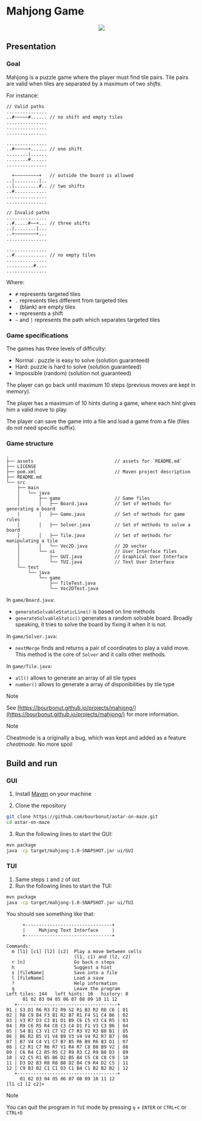 # Mahjong Game

<p align="center">
    <img src="./assets/gui.png"/>
</p>

## Presentation

### Goal

Mahjong is a puzzle game where the player must find tile pairs. Tile pairs are valid when tiles are separated by a maximum of two *shifts*.

For instance:

```
// Valid paths
...............
..#~~~~~#...... // no shift and empty tiles
...............
...............
...............

...............
..#~~~~~+...... // one shift
........|......
........#......
...............

  +~~~~~~~~~+   // outside the board is allowed
..|.........|..
..|.........#.. // two shifts
..#............
...............
...............

// Invalid paths
...............
..#.....#~~+... // three shifts
..|........|...
..+~~~~~~~~+...
...............

...............
..#............ // no empty tiles
...............
..........#....
...............
```

Where:

- `#` represents targeted tiles
- `.` represents tiles different from targeted tiles
- ` ` (blank) are empty tiles
- `+` represents a shift
- `~` and `|` represents the path which separates targeted tiles

### Game specifications

The games has three levels of difficulty:

- Normal : puzzle is easy to solve (solution guaranteed)
- Hard: puzzle is hard to solve (solution guaranteed)
- Impossible (random) (solution not guaranteed)

The player can go back until maximum 10 steps (previous moves are kept in memory).

The player has a maximum of 10 hints during a game, where each hint gives him a valid move to play.

The player can save the game into a file and load a game from a file (files do not need specific suffix).

### Game structure

```
.
├── assets                              // assets for `README.md`
├── LICENSE
├── pom.xml                             // Maven project description
├── README.md
└── src
    ├── main
    │   └── java
    │       ├── game                    // Game files
    │       │   ├── Board.java          // Set of methods for generating a board
    │       │   ├── Game.java           // Set of methods for game rules
    │       │   ├── Solver.java         // Set of methods to solve a board
    │       │   ├── Tile.java           // Set of methods for manipulating a tile
    │       │   └── Vec2D.java          // 2D vector
    │       └── ui                      // User Interface files
    │           ├── GUI.java            // Graphical User Interface
    │           └── TUI.java            // Text User Interface
    └── test
        └── java
            └── game
                ├── TileTest.java
                └── Vec2DTest.java
```

In `game/Board.java`:

- `generateSolvableStaticLine()` is based on line methods
- `generateSolvableStatic()` generates a random solvable board. Broadly speaking, it tries to solve the board by fixing it when it is not.

In `game/Solver.java`:

- `nextMerge` finds and returns a pair of coordinates to play a valid move. This method is the core of `Solver` and it calls other methods.

In `game/Tile.java`:

- `all()` allows to generate an array of all tile types
- `number()` allows to generate a array of disponibilities by tile type

> [!NOTE]
> See [https://bourbonut.github.io/projects/mahjong/](https://bourbonut.github.io/projects/mahjong/) for more information.

> [!NOTE]
> Cheatmode is a originally a bug, which was kept and added as a feature *cheatmode*. No more spoil

## Build and run

### GUI

1. Install [Maven](https://maven.apache.org/install.html) on your machine

2. Clone the repository

```bash
git clone https://github.com/bourbonut/astar-on-maze.git
cd astar-on-maze
```

3. Run the following lines to start the GUI:

```bash
mvn package
java -cp target/mahjong-1.0-SNAPSHOT.jar ui/GUI
```

### TUI

1. Same steps `1` and `2` of `GUI`
3. Run the following lines to start the TUI:
```bash
mvn package
java -cp target/mahjong-1.0-SNAPSHOT.jar ui/TUI
```

You should see something like that:
```
      +--------------------------------+
      |     Mahjong Text Interface     |
      +--------------------------------+

Commands:
  m [l1] [c1] [l2] [c2]  Play a move between cells
                         (l1, c1) and (l2, c2)
  r [n]                  Go back n steps
  h                      Suggest a hint
  s [fileName]           Save into a file
  l [fileName]           Load a save
  ?                      Help information
  q                      Leave the program
Left tiles: 144   left hints: 10   history: 0
      01 02 03 04 05 06 07 08 09 10 11 12
   +-------------------------------------+
01 | S3 D1 R6 R3 F2 R9 S2 R1 B3 R2 R8 C6 | 01
02 | R8 C9 B4 F3 B1 R2 B7 R1 F4 S1 C4 B6 | 02
03 | V3 R7 D3 C3 B1 D1 B9 C6 C5 V3 C4 R5 | 03
04 | R9 C6 R5 R4 C8 C3 C4 D1 F1 V3 C3 B6 | 04
05 | S4 B1 C3 V1 C7 V2 C7 R3 V2 R3 B8 B1 | 05
06 | B6 R2 B5 V1 V4 B9 V3 V4 V4 R2 R7 B7 | 06
07 | B7 V4 C4 V1 C7 B7 B5 R6 B9 R6 B3 D1 | 07
08 | C2 R1 C7 R6 R7 V1 R4 R7 C8 B8 B9 V2 | 08
09 | C6 R4 C2 R5 R5 C2 R9 R3 C2 R9 B8 D3 | 09
10 | V2 C5 R1 B5 B6 D2 B5 B4 C5 C8 C8 C9 | 10
11 | D3 D2 B3 R8 R8 B8 D2 B4 C9 R4 D2 C5 | 11
12 | C9 B3 B2 C1 C1 D3 C1 B4 C1 B2 B2 B2 | 12
   +-------------------------------------+
     01 02 03 04 05 06 07 08 09 10 11 12
[l1 c1 l2 c2]>
```

> [!NOTE]
> You can quit the program in `TUI` mode by pressing `q` + `ENTER` or `CTRL+C` or `CTRL+D`

